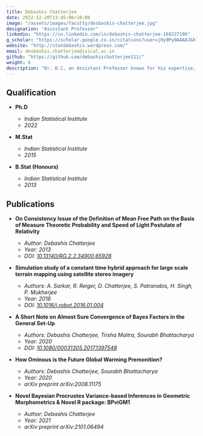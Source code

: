 ```yaml
---
title: Debashis Chatterjee
date: 2022-12-20T13:45:06+10:00
image: "/assets/images/faculty/desbashis-chatterjee.jpg"
designation: "Assistant Professor"
linkedin: "https://in.linkedin.com/in/debashis-chatterjee-169227196"
g_scholar: "https://scholar.google.co.in/citations?user=jHy9Py0AAAAJ&hl=en"
website: "http://statdebashis.wordpress.com/"
email: desbashis.chatterjee@isical.ac.in
github: "https://github.com/debashischatterjee111/"
weight: 6
description: "Dr. D.C, an Assistant Professor known for his expertise, holds a Ph.D. from the Indian Statistical Institute (2022), along with an M.Stat (2015) and B.Stat (Honours) (2013) from the same institution. His research contributions span various domains, including mathematical physics, Bayesian statistics, and geometric morphometrics. Explore his work and connect with him on LinkedIn and GitHub"
---
```


 
##  Qualification
- **Ph.D**
  - *Indian Statistical Institute*
  - *2022*

- **M.Stat**
  - *Indian Statistical Institute*
  - *2015*

- **B.Stat (Honours)**
  - *Indian Statistical Institute*
  - *2013*


## Publications

- **On Consistency Issue of the Definition of Mean Free Path on the Basis of Measure Theoretic Probability and Speed of Light Postulate of Relativity**
  - *Author: Debashis Chatterjee*
  - *Year: 2013*
  - *DOI: [10.13140/RG.2.2.34900.65928](https://doi.org/10.13140/RG.2.2.34900.65928)*

- **Simulation study of a constant time hybrid approach for large scale terrain mapping using satellite stereo imagery**
  - *Authors: A. Sarkar, R. Reiger, D. Chatterjee, S. Patranabis, H. Singh, P. Mukherjee*
  - *Year: 2016*
  - *DOI: [10.1016/j.robot.2016.01.004](https://doi.org/10.1016/j.robot.2016.01.004)*

- **A Short Note on Almost Sure Convergence of Bayes Factors in the General Set-Up**
  - *Authors: Debashis Chatterjee, Trisha Maitra, Sourabh Bhattacharya*
  - *Year: 2020*
  - *DOI: [10.1080/00031305.2017.1397548](https://doi.org/10.1080/00031305.2017.1397548)*

- **How Ominous is the Future Global Warming Premonition?**
  - *Authors: Debashis Chatterjee, Sourabh Bhattacharya*
  - *Year: 2020*
  - *arXiv preprint arXiv:2008.11175*

- **Novel Bayesian Procrustes Variance-based Inferences in Geometric Morphometrics & Novel R package: BPviGM1**
  - *Author: Debashis Chatterjee*
  - *Year: 2021*
  - *arXiv preprint arXiv:2101.06494*

